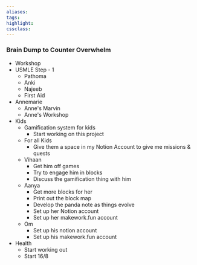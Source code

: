 ```yaml
---
aliases:  
tags:
highlight:  
cssclass:
---
```


### Brain Dump to Counter Overwhelm
- Workshop
- USMLE Step - 1
	- Pathoma
	- Anki
	- Najeeb
	- First Aid
- Annemarie
	- Anne's Marvin
	- Anne's Workshop
- Kids
	- Gamification system for kids
		- Start working on this project
	- For all Kids
		- Give them a space in my Notion Account to give me missions & quests
	- Vihaan
		- Get him off games
		- Try to engage him in blocks
		- Discuss the gamification thing with him
	- Aanya
		- Get more blocks for her
		- Print out the block map
		- Develop the panda note as things evolve
		- Set up her Notion account
		- Set up her makework.fun account
	- Om
		- Set up his notion account
		- Set up his makework.fun account
- Health
	- Start working out
	- Start 16/8